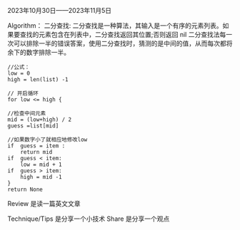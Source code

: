 2023年10月30日——2023年11月5日

Algorithm：
二分查找:
二分查找是一种算法，其输入是一个有序的元素列表。如果要查找的元素包含在列表中，二分查找返回其位置;否则返回 nil
二分查找法每一次可以排除一半的错误答案，使用二分查找时，猜测的是中间的值，从而每次都将余下的数字排除一半。
    
    //公式：
    low = 0
    high = len(list) -1

    // 开启循环
    for low <= high {

    //检查中间元素
    mid = (low+high) / 2
    guess =list[mid]

    //如果数字小了就相应地修改low
    if  guess = item :
        return mid
    if  guess < item:
        low = mid + 1
    if  guess > item:
        high = mid -1
    }
    return None



Review 是读一篇英文文章



Technique/Tips 是分享一个小技术
Share 是分享一个观点